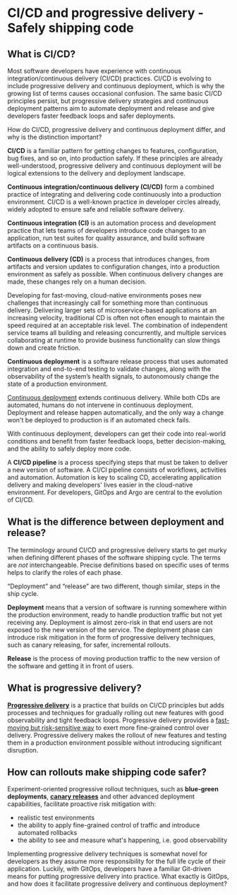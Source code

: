 # CI/CD and progressive delivery - Safely shipping code

## What is CI/CD? 

Most software developers have experience with continuous integration/continuous delivery (CI/CD) practices. CI/CD is evolving to include progressive delivery and continuous deployment, which is why the growing list of terms causes occasional confusion. The same basic CI/CD principles persist, but progressive delivery strategies and continuous deployment patterns aim to automate deployment and release and give developers faster feedback loops and safer deployments.

How do CI/CD, progressive delivery and continuous deployment differ, and why is the distinction important? 

**CI/CD** is a familiar pattern for getting changes to features, configuration, bug fixes, and so on, into production safely. If these principles are already well-understood, progressive delivery and continuous deployment will be logical extensions to the delivery and deployment landscape.

**Continuous integration/continuous delivery (CI/CD)** form a combined practice of integrating and delivering code continuously into a production environment. CI/CD is a well-known practice in developer circles already, widely adopted to ensure safe and reliable software delivery.

**Continuous integration (CI)** is an automation process and development practice that lets teams of developers introduce code changes to an application, run test suites for quality assurance, and build software artifacts on a continuous basis. 

**Continuous delivery (CD)** is a process that introduces changes, from artifacts and version updates to configuration changes, into a production environment as safely as possible. When continuous delivery changes are made, these changes rely on a human decision.

Developing for fast-moving, cloud-native environments poses new challenges that increasingly call for something more than continuous delivery. Delivering larger sets of microservice-based applications at an increasing velocity, traditional CD is often not often enough to maintain the speed required at an acceptable risk level. The combination of independent service teams all building and releasing concurrently, and multiple services collaborating at runtime to provide business functionality can slow things down and create friction. 

**Continuous deployment** is a software release process that uses automated integration and end-to-end testing to validate changes, along with the observability of the system’s health signals, to autonomously change the state of a production environment. 

[Continuous deployment](/continuous-deployment-pyramid/) extends continuous delivery. While both CDs are automated, humans do not intervene in continuous deployment. Deployment and release happen automatically, and the only way a change won't be deployed to production is if an automated check fails. 

With continuous deployment, developers can get their code into real-world conditions and benefit from faster feedback loops, better decision-making, and the ability to safely deploy more code.

A **CI/CD pipeline** is a process specifying steps that must be taken to deliver a new version of  software. A CI/CI pipeline consists of workflows, activities and automation. Automation is key to scaling CD, accelerating application delivery and making developers' lives easier in the cloud-native environment. For developers, GitOps and Argo are central to the evolution of CI/CD.


## What is the difference between deployment and release?

The terminology around CI/CD and progressive delivery starts to get murky when defining different phases of the software shipping cycle. The terms are _not_ interchangeable. Precise definitions based on specific uses of terms helps to clarify the roles of each phase.

“Deployment” and “release” are two different, though similar, steps in the ship cycle. 

**Deployment** means that a version of software is running somewhere within the production environment, ready to handle production traffic but not yet receiving any. Deployment is almost zero-risk in that end users are not exposed to the new version of the service. The deployment phase can introduce risk mitigation in the form of progressive delivery techniques, such as canary releasing, for safer, incremental rollouts. 

**Release** is the process of moving production traffic to the new version of the software and getting it in front of users. 

## What is progressive delivery?

**[Progressive delivery](/docs/edge-stack/1.13/topics/concepts/progressive-delivery/)** is a practice that builds on CI/CD principles but adds processes and techniques for gradually rolling out new features with good observability and tight feedback loops. Progressive delivery provides a [fast-moving but risk-sensitive way](/continuous-deployment-pyramid/proactive-mitigation) to exert more fine-grained control over delivery. Progressive delivery makes the rollout of new features and testing them in a production environment possible without introducing significant disruption. 

## How can rollouts make shipping code safer?

Experiment-oriented progressive rollout techniques, such as **blue-green deployments**, **[canary releases](https://blog.getambassador.io/cloud-native-patterns-canary-release-1cb8f82d371a)** and other advanced deployment capabilities, facilitate proactive risk mitigation with:

*   realistic test environments
*   the ability to apply fine-grained control of traffic and introduce automated rollbacks
*   the ability to see and measure what's happening, i.e. good observability

Implementing progressive delivery techniques is somewhat novel for developers as they assume more responsibility for the full life cycle of their application. Luckily, with GitOps, developers have a familiar Git-driven means for putting progressive delivery into practice. What exactly is GitOps, and how does it facilitate progressive delivery and continuous deployment?
